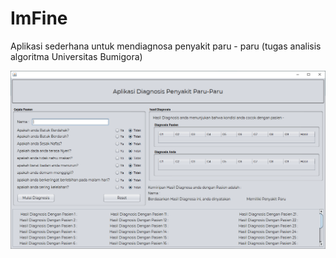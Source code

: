 # ImFine
Aplikasi sederhana untuk mendiagnosa penyakit paru - paru (tugas analisis algoritma Universitas Bumigora)

![Tampilan Aplikasi](/Screenshots/imfine.png)
